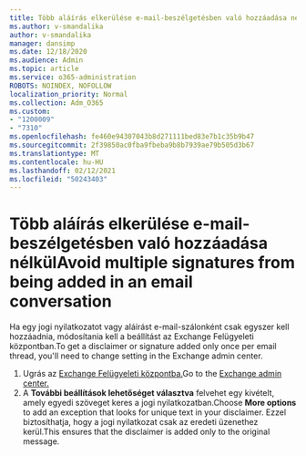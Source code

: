 ```yaml
---
title: Több aláírás elkerülése e-mail-beszélgetésben való hozzáadása nélkül
ms.author: v-smandalika
author: v-smandalika
manager: dansimp
ms.date: 12/18/2020
ms.audience: Admin
ms.topic: article
ms.service: o365-administration
ROBOTS: NOINDEX, NOFOLLOW
localization_priority: Normal
ms.collection: Adm_O365
ms.custom:
- "1200009"
- "7310"
ms.openlocfilehash: fe460e94307043b8d271111bed83e7b1c35b9b47
ms.sourcegitcommit: 2f39850ac0fba9fbeba9b8b7939ae79b505d3b67
ms.translationtype: MT
ms.contentlocale: hu-HU
ms.lasthandoff: 02/12/2021
ms.locfileid: "50243403"
---
```

# <a name="avoid-multiple-signatures-from-being-added-in-an-email-conversation"></a><span data-ttu-id="674f8-102">Több aláírás elkerülése e-mail-beszélgetésben való hozzáadása nélkül</span><span class="sxs-lookup"><span data-stu-id="674f8-102">Avoid multiple signatures from being added in an email conversation</span></span>

<span data-ttu-id="674f8-103">Ha egy jogi nyilatkozatot vagy aláírást e-mail-szálonként csak egyszer kell hozzáadnia, módosítania kell a beállítást az Exchange Felügyeleti központban.</span><span class="sxs-lookup"><span data-stu-id="674f8-103">To get a disclaimer or signature added only once per email thread, you'll need to change setting in the Exchange admin center.</span></span>

1. <span data-ttu-id="674f8-104">Ugrás az [Exchange Felügyeleti központba.](https://go.microsoft.com/fwlink/p/?linkid=2059104)</span><span class="sxs-lookup"><span data-stu-id="674f8-104">Go to the [Exchange admin center.](https://go.microsoft.com/fwlink/p/?linkid=2059104)</span></span>
2. <span data-ttu-id="674f8-105">A **További beállítások lehetőséget választva** felvehet egy kivételt, amely egyedi szöveget keres a jogi nyilatkozatban.</span><span class="sxs-lookup"><span data-stu-id="674f8-105">Choose **More options** to add an exception that looks for unique text in your disclaimer.</span></span> <span data-ttu-id="674f8-106">Ezzel biztosíthatja, hogy a jogi nyilatkozat csak az eredeti üzenethez kerül.</span><span class="sxs-lookup"><span data-stu-id="674f8-106">This ensures that the disclaimer is added only to the original message.</span></span>

